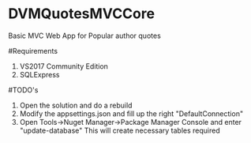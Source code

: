 # DVMQuotesMVCCore
Basic MVC Web App for Popular author quotes 

#Requirements

1. VS2017 Community Edition
2. SQLExpress 

#TODO's
1. Open the solution and do a rebuild
2. Modify the appsettings.json and fill up the right "DefaultConnection" 
3. Open Tools->Nuget Manager->Package Manager Console and enter "update-database"
	This will create necessary tables required	